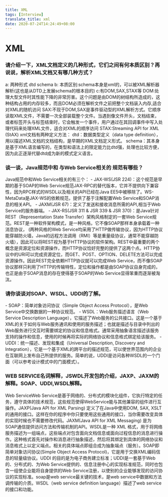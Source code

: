 ```yaml
---
title: XML
tags: [Interview]
translate_title: xml
date: 2020-07-24T14:24:49+08:00
---
```


# XML

<!--more-->

### 请介绍一下，XML文档定义的几种形式，它们之间有何本质区别？再说说，解析XML文档又有哪几种方式？

a: 两种形式 dtd schema
b: 本质区别:schema本身是xml的，可以被XML解析器解析(这也是从DTD上发展schema的根本目的)
c:有DOM,SAX,STAX等
DOM:处理大型文件时其性能下降的非常厉害。这个问题是由DOM的树结构所造成的，这种结构占用的内存较多，而且DOM必须在解析文件之前把整个文档装入内存,适合对XML的随机访问
SAX:不现于DOM,SAX是事件驱动型的XML解析方式。它顺序读取XML文件，不需要一次全部装载整个文件。当遇到像文件开头，文档结束，或者标签开头与标签结束时，它会触发一个事件，用户通过在其回调事件中写入处理代码来处理XML文件，适合对XML的顺序访问
STAX:Streaming API for XML (StAX)
xml文档有两种定义方法：
dtd：数据类型定义（data type definition），用以描述XML文档的文档结构，是早期的XML文档定义形式。
schema：其本身是基于XML语言编写的，在类型和语法上的限定能力比dtd强，处理也比较方便，因为此正逐渐代替dtd成为新的模式定义语言。

### 谈一谈，Java规范中和 与Web Service相关的 规范有哪些？

Java规范中和Web Service相关的有三个：
\- JAX-WS(JSR 224)：这个规范是早期的基于SOAP的Web Service规范JAX-RPC的替代版本，它并不提供向下兼容性，因为RPC样式的WSDL以及相关的API已经在Java EE5中被移除了。WS-MetaData是JAX-WS的依赖规范，提供了基于注解配置Web Service和SOAP消息的相关API。
\- JAXM(JSR 67)：定义了发送和接收消息所需的API,相当于Web Service的服务器端。
\- JAX-RS(JSR 311 & JSR 339 & JSR 370)：是Java针对REST（Representation State Transfer）架构风格制定的一套Web Service规范。REST是一种软件架构模式，是一种风格，它不像SOAP那样本身承载着一种消息协议， (两种风格的Web Service均采用了HTTP做传输协议，因为HTTP协议能穿越防火墙，Java的远程方法调用（RMI）等是重量级协议，通常不能穿越防火墙），因此可以将REST视为基于HTTP协议的软件架构。REST中最重要的两个概念是资源定位和资源操作，而HTTP协议恰好完整的提供了这两个点。HTTP协议中的URI可以完成资源定位，而GET、POST、OPTION、DELETE方法可以完成资源操作。因此REST完全依赖HTTP协议就可以完成Web Service，而不像SOAP协议那样只利用了HTTP的传输特性，定位和操作都是由SOAP协议自身完成的，也正是由于SOAP消息的存在使得基于SOAP的Web Service显得笨重而逐渐被淘汰。

### 请你谈谈对SOAP、WSDL、UDDI的了解。

\- SOAP：简单对象访问协议（Simple Object Access Protocol），是Web Service中交换数据的一种协议规范。
\- WSDL：Web服务描述语言（Web Service Description Language），它描述了Web服务的公共接口。这是一个基于XML的关于如何与Web服务通讯和使用的服务描述；也就是描述与目录中列出的Web服务进行交互时需要绑定的协议和信息格式。通常采用抽象语言描述该服务支持的操作和信息，使用的时候再将实际的网络协议和信息格式绑定给该服务。
\- UDDI：统一描述、发现和集成（Universal Description, Discovery and Integration），它是一个基于XML的跨平台的描述规范，可以使世界范围内的企业在互联网上发布自己所提供的服务。简单的说，UDDI是访问各种WSDL的一个门面（可以参考设计模式中的门面模式）。

### WEB SERVICE名词解释，JSWDL开发包的介绍，JAXP、JAXM的解释。SOAP、UDDI,WSDL解释。

Web ServiceWeb Service是基于网络的、分布式的模块化组件，它执行特定的任务，遵守具体的技术规范，这些规范使得WebService能与其他兼容的组件进行互操作。JAXP(Java API for XML Parsing) 定义了在Java中使用DOM, SAX, XSLT的通用的接口。这样在你的程序中你只要使用这些通用的接口，当你需要改变具体的实现时候也不需要修改代码。JAXM(Java API for XML Messaging) 是为SOAP通信提供访问方法和传输机制的API。WSDL是一种 XML 格式，用于将网络服务描述为一组端点，这些端点对包含面向文档信息或面向过程信息的消息进行操作。这种格式首先对操作和消息进行抽象描述，然后将其绑定到具体的网络协议和消息格式上以定义端点。相关的具体端点即组合成为抽象端点（服务）。SOAP即简单对象访问协议(Simple Object Access Protocol)，它是用于交换XML编码信息的轻量级协议。UDDI 的目的是为电子商务建立标准；UDDI是一套基于Web的、分布式的、为Web Service提供的、信息注册中心的实现标准规范，同时也包含一组使企业能将自身提供的Web Service注册，以使别的企业能够发现的访问协议的实现标准。soap是web service最关键的技术，是web service中数据和方法调传输的介质。WSDL（web service definition language）描述了web service的接口和功能。
